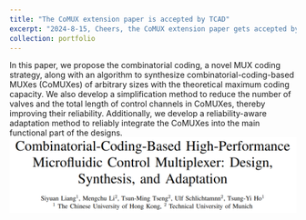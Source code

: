 ```yaml
---
title: "The CoMUX extension paper is accepted by TCAD"
excerpt: "2024-8-15, Cheers, the CoMUX extension paper gets accepted by TCAD!<br/><img src='/images/comux_tcad.png'>"
collection: portfolio
---
```


In this paper, we propose the combinatorial coding, a novel MUX coding strategy, along with an algorithm to synthesize combinatorial-coding-based MUXes (CoMUXes) of arbitrary sizes with the theoretical maximum coding capacity.
We also develop a simplification method to reduce the number of valves and the total length of control channels in CoMUXes, thereby improving their reliability.
Additionally, we develop a reliability-aware adaptation method to reliably integrate the CoMUXes into the main functional part of the designs.
<br/><img src='/images/comux_tcad.png'>

